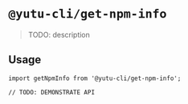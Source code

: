 # `@yutu-cli/get-npm-info`

> TODO: description

## Usage

```
import getNpmInfo from '@yutu-cli/get-npm-info';

// TODO: DEMONSTRATE API
```

